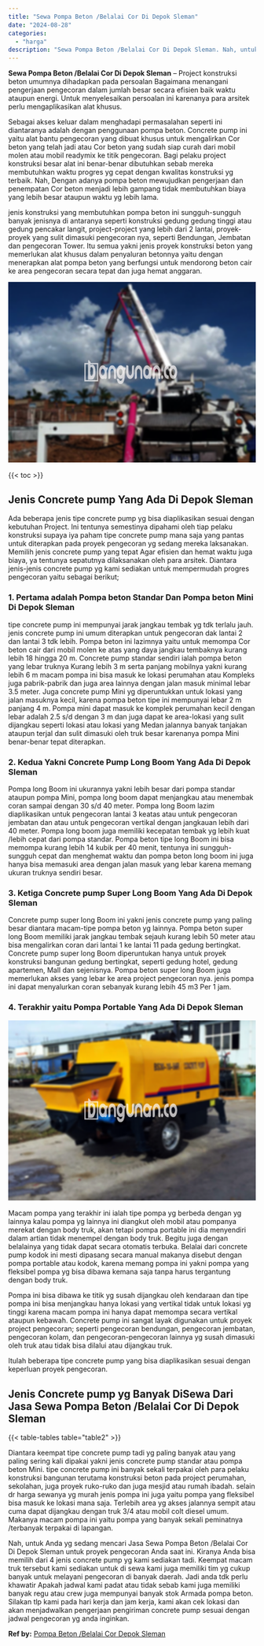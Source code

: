 ```yaml
---
title: "Sewa Pompa Beton /Belalai Cor Di Depok Sleman"
date: "2024-08-28"
categories: 
  - "harga"
description: "Sewa Pompa Beton /Belalai Cor Di Depok Sleman. Nah, untuk Anda yg sedang mencari Jasa Sewa Pompa Beton /Belalai Cor Di Depok Sleman untuk proyek pengecoran A..."
---
```


**Sewa Pompa Beton /Belalai Cor Di Depok Sleman** – Project konstruksi beton umumnya dihadapkan pada persoalan Bagaimana menangani pengerjaan pengecoran dalam jumlah besar secara efisien baik waktu ataupun energi. Untuk menyelesaikan persoalan ini karenanya para arsitek perlu mengaplikasikan alat khusus.

Sebagai akses keluar dalam menghadapi permasalahan seperti ini diantaranya adalah dengan penggunaan pompa beton. Concrete pump ini yaitu alat bantu pengecoran yang dibuat khusus untuk mengalirkan Cor beton yang telah jadi atau Cor beton yang sudah siap curah dari mobil molen atau mobil readymix ke titik pengecoran. Bagi pelaku project konstruksi besar alat ini benar-benar dibutuhkan sebab mereka membutuhkan waktu progres yg cepat dengan kwalitas konstruksi yg terbaik. Nah, Dengan adanya pompa beton mewujudkan pengerjaan dan penempatan Cor beton menjadi lebih gampang tidak membutuhkan biaya yang lebih besar ataupun waktu yg lebih lama.

jenis konstruksi yang membutuhkan pompa beton ini sungguh-sungguh banyak jenisnya di antaranya seperti konstruksi gedung gedung tinggi atau gedung pencakar langit, project-project yang lebih dari 2 lantai, proyek-proyek yang sulit dimasuki pengecoran nya, seperti Bendungan, Jembatan dan pengecoran Tower. Itu semua yakni jenis proyek konstruksi beton yang memerlukan alat khusus dalam penyaluran betonnya yaitu dengan menerapkan alat pompa beton yang berfungsi untuk mendorong beton cair ke area pengecoran secara tepat dan juga hemat anggaran.

![Sewa Pompa Beton /Belalai Cor Di Depok Sleman](/images/sewa-concrete-pump-04.png)

{{< toc >}}

## Jenis Concrete pump Yang Ada Di Depok Sleman

Ada beberapa jenis tipe concrete pump yg bisa diaplikasikan sesuai dengan kebutuhan Project. Ini tentunya semestinya dipahami oleh tiap pelaku konstruksi supaya iya paham tipe concrete pump mana saja yang pantas untuk diterapkan pada proyek pengecoran yg sedang mereka laksanakan. Memilih jenis concrete pump yang tepat Agar efisien dan hemat waktu juga biaya, ya tentunya sepatutnya dilaksanakan oleh para arsitek. Diantara jenis-jenis concrete pump yg kami sediakan untuk mempermudah progres pengecoran yaitu sebagai berikut;

### 1\. Pertama adalah Pompa beton Standar Dan Pompa beton Mini Di Depok Sleman

tipe concrete pump ini mempunyai jarak jangkau tembak yg tdk terlalu jauh. jenis concrete pump ini umum diterapkan untuk pengecoran dak lantai 2 dan lantai 3 tdk lebih. Pompa beton ini lazimnya yaitu untuk memompa Cor beton cair dari mobil molen ke atas yang daya jangkau tembaknya kurang lebih 18 hingga 20 m. Concrete pump standar sendiri ialah pompa beton yang lebar truknya Kurang lebih 3 m serta panjang mobilnya yakni kurang lebih 6 m macam pompa ini bisa masuk ke lokasi perumahan atau Kompleks juga pabrik-pabrik dan juga area lainnya dengan jalan masuk minimal lebar 3.5 meter. Juga concrete pump Mini yg diperuntukkan untuk lokasi yang jalan masuknya kecil, karena pompa beton tipe ini mempunyai lebar 2 m panjang 4 m. Pompa mini dapat masuk ke komplek perumahan kecil dengan lebar adalah 2.5 s/d dengan 3 m dan juga dapat ke area-lokasi yang sulit dijangkau seperti lokasi atau lokasi yang Medan jalannya banyak tanjakan ataupun terjal dan sulit dimasuki oleh truk besar karenanya pompa Mini benar-benar tepat diterapkan.

### 2\. Kedua Yakni Concrete Pump Long Boom Yang Ada Di Depok Sleman

Pompa long Boom ini ukurannya yakni lebih besar dari pompa standar ataupun pompa Mini, pompa long boom dapat menjangkau atau menembak coran sampai dengan 30 s/d 40 meter. Pompa long Boom lazim diaplikasikan untuk pengecoran lantai 3 keatas atau untuk pengecoran jembatan dan atau untuk pengecoran vertikal dengan jangkauan lebih dari 40 meter. Pompa long boom juga memiliki kecepatan tembak yg lebih kuat /lebih cepat dari pompa standar. Pompa beton tipe long Boom ini bisa memompa kurang lebih 14 kubik per 40 menit, tentunya ini sungguh-sungguh cepat dan menghemat waktu dan pompa beton long boom ini juga hanya bisa memasuki area dengan jalan masuk yang lebar karena memang ukuran truknya sendiri besar.

### 3\. Ketiga Concrete pump Super Long Boom Yang Ada Di Depok Sleman

Concrete pump super long Boom ini yakni jenis concrete pump yang paling besar diantara macam-tipe pompa beton yg lainnya. Pompa beton super long Boom memiliki jarak jangkau tembak sejauh kurang lebih 50 meter atau bisa mengalirkan coran dari lantai 1 ke lantai 11 pada gedung bertingkat. Concrete pump super long Boom diperuntukan hanya untuk proyek konstruksi bangunan gedung bertingkat, seperti gedung hotel, gedung apartemen, Mall dan sejenisnya. Pompa beton super long Boom juga memerlukan akses yang lebar ke area project pengecoran nya. jenis pompa ini dapat menyalurkan coran sebanyak kurang lebih 45 m3 Per 1 jam.

### 4\. Terakhir yaitu Pompa Portable Yang Ada Di Depok Sleman

![Sewa Pompa Beton /Belalai Cor Di Depok Sleman](/images/sewa-concrete-pump-13.png)

Macam pompa yang terakhir ini ialah tipe pompa yg berbeda dengan yg lainnya kalau pompa yg lainnya ini diangkut oleh mobil atau pompanya merekat dengan body truk, akan tetapi pompa portable ini dia menyendiri dalam artian tidak menempel dengan body truk. Begitu juga dengan belalainya yang tidak dapat secara otomatis terbuka. Belalai dari concrete pump kodok ini mesti dipasang secara manual makanya disebut dengan pompa portable atau kodok, karena memang pompa ini yakni pompa yang fleksibel pompa yg bisa dibawa kemana saja tanpa harus tergantung dengan body truk.

Pompa ini bisa dibawa ke titik yg susah dijangkau oleh kendaraan dan tipe pompa ini bisa menjangkau hanya lokasi yang vertikal tidak untuk lokasi yg tinggi karena macam pompa ini hanya dapat memompa secara vertikal ataupun kebawah. Concrete pump ini sangat layak digunakan untuk proyek project pengecoran; seperti pengecoran bendungan, pengecoran jembatan, pengecoran kolam, dan pengecoran-pengecoran lainnya yg susah dimasuki oleh truk atau tidak bisa dilalui atau dijangkau truk.

Itulah beberapa tipe concrete pump yang bisa diaplikasikan sesuai dengan keperluan proyek pengecoran.

## Jenis Concrete pump yg Banyak DiSewa Dari Jasa Sewa Pompa Beton /Belalai Cor Di Depok Sleman

{{< table-tables table="table2" >}}

Diantara keempat tipe concrete pump tadi yg paling banyak atau yang paling sering kali dipakai yakni jenis concrete pump standar atau pompa beton Mini. tipe concrete pump ini banyak sekali terpakai oleh para pelaku konstruksi bangunan terutama konstruksi beton pada project perumahan, sekolahan, juga proyek ruko-ruko dan juga mesjid atau rumah ibadah. selain dr harga sewanya yg murah jenis pompa ini juga yaitu pompa yang fleksibel bisa masuk ke lokasi mana saja. Terlebih area yg akses jalannya sempit atau cuma dapat dijangkau dengan truk 3/4 atau mobil colt diesel umum. Makanya macam pompa ini yaitu pompa yang banyak sekali peminatnya /terbanyak terpakai di lapangan.

Nah, untuk Anda yg sedang mencari Jasa Sewa Pompa Beton /Belalai Cor Di Depok Sleman untuk proyek pengecoran Anda saat ini. Kiranya Anda bisa memilih dari 4 jenis concrete pump yg kami sediakan tadi. Keempat macam truk tersebut kami sediakan untuk di sewa kami juga memiliki tim yg cukup banyak untuk melayani pengecoran di banyak daerah. Jadi anda tdk perlu khawatir Apakah jadwal kami padat atau tidak sebab kami juga memiliki banyak regu atau crew juga mempunyai banyak stok Armada pompa beton. Silakan tlp kami pada hari kerja dan jam kerja, kami akan cek lokasi dan akan menjadwalkan pengerjaan pengiriman concrete pump sesuai dengan jadwal pengecoran yg anda inginkan.

**Ref by:** [Pompa Beton /Belalai Cor Depok Sleman](https://id.wikipedia.org/wiki/Pompa)
